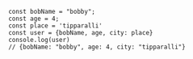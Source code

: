 


        const bobName = "bobby";
        const age = 4;
        const place = 'tipparalli'
        const user = {bobName, age, city: place}
        console.log(user)
        // {bobName: "bobby", age: 4, city: "tipparalli"}

